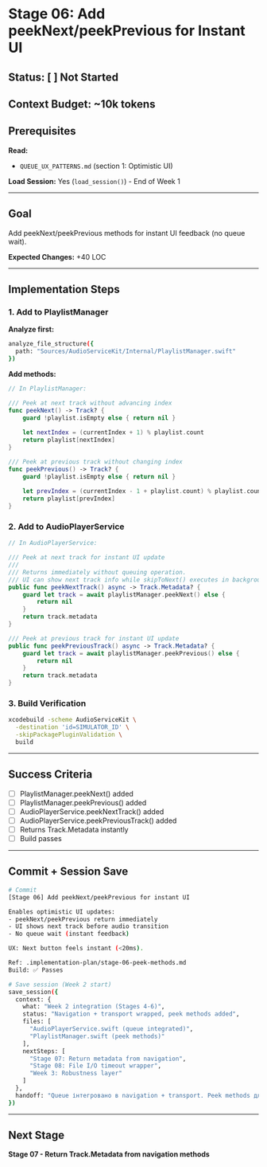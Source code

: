 # Stage 06: Add peekNext/peekPrevious for Instant UI

## Status: [ ] Not Started

## Context Budget: ~10k tokens

## Prerequisites

**Read:**
- `QUEUE_UX_PATTERNS.md` (section 1: Optimistic UI)

**Load Session:** Yes (`load_session()`) - End of Week 1

---

## Goal

Add peekNext/peekPrevious methods for instant UI feedback (no queue wait).

**Expected Changes:** +40 LOC

---

## Implementation Steps

### 1. Add to PlaylistManager

**Analyze first:**
```bash
analyze_file_structure({
  path: "Sources/AudioServiceKit/Internal/PlaylistManager.swift"
})
```

**Add methods:**
```swift
// In PlaylistManager:

/// Peek at next track without advancing index
func peekNext() -> Track? {
    guard !playlist.isEmpty else { return nil }
    
    let nextIndex = (currentIndex + 1) % playlist.count
    return playlist[nextIndex]
}

/// Peek at previous track without changing index
func peekPrevious() -> Track? {
    guard !playlist.isEmpty else { return nil }
    
    let prevIndex = (currentIndex - 1 + playlist.count) % playlist.count
    return playlist[prevIndex]
}
```

### 2. Add to AudioPlayerService

```swift
// In AudioPlayerService:

/// Peek at next track for instant UI update
///
/// Returns immediately without queuing operation.
/// UI can show next track info while skipToNext() executes in background.
public func peekNextTrack() async -> Track.Metadata? {
    guard let track = await playlistManager.peekNext() else {
        return nil
    }
    return track.metadata
}

/// Peek at previous track for instant UI update
public func peekPreviousTrack() async -> Track.Metadata? {
    guard let track = await playlistManager.peekPrevious() else {
        return nil
    }
    return track.metadata
}
```

### 3. Build Verification

```bash
xcodebuild -scheme AudioServiceKit \
  -destination 'id=SIMULATOR_ID' \
  -skipPackagePluginValidation \
  build
```

---

## Success Criteria

- [ ] PlaylistManager.peekNext() added
- [ ] PlaylistManager.peekPrevious() added
- [ ] AudioPlayerService.peekNextTrack() added
- [ ] AudioPlayerService.peekPreviousTrack() added
- [ ] Returns Track.Metadata instantly
- [ ] Build passes

---

## Commit + Session Save

```bash
# Commit
[Stage 06] Add peekNext/peekPrevious for instant UI

Enables optimistic UI updates:
- peekNext/peekPrevious return immediately
- UI shows next track before audio transition
- No queue wait (instant feedback)

UX: Next button feels instant (<20ms).

Ref: .implementation-plan/stage-06-peek-methods.md
Build: ✅ Passes

# Save session (Week 2 start)
save_session({
  context: {
    what: "Week 2 integration (Stages 4-6)",
    status: "Navigation + transport wrapped, peek methods added",
    files: [
      "AudioPlayerService.swift (queue integrated)",
      "PlaylistManager.swift (peek methods)"
    ],
    nextSteps: [
      "Stage 07: Return metadata from navigation",
      "Stage 08: File I/O timeout wrapper",
      "Week 3: Robustness layer"
    ]
  },
  handoff: "Queue інтегровано в navigation + transport. Peek methods для instant UI. Наступне - metadata returns + timeout wrapper."
})
```

---

## Next Stage

**Stage 07 - Return Track.Metadata from navigation methods**
